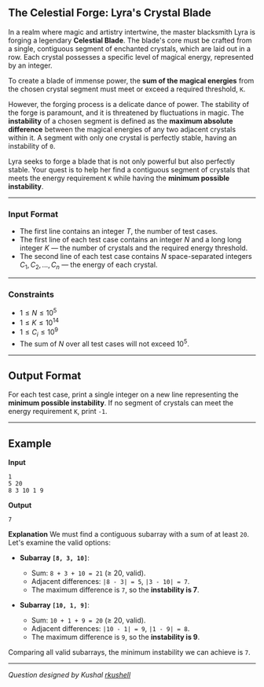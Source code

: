 ## The Celestial Forge: Lyra's Crystal Blade

In a realm where magic and artistry intertwine, the master blacksmith Lyra is forging a legendary **Celestial Blade**. The blade's core must be crafted from a single, contiguous segment of enchanted crystals, which are laid out in a row. Each crystal possesses a specific level of magical energy, represented by an integer.

To create a blade of immense power, the **sum of the magical energies** from the chosen crystal segment must meet or exceed a required threshold, `K`.

However, the forging process is a delicate dance of power. The stability of the forge is paramount, and it is threatened by fluctuations in magic. The **instability** of a chosen segment is defined as the **maximum absolute difference** between the magical energies of any two adjacent crystals within it. A segment with only one crystal is perfectly stable, having an instability of `0`.

Lyra seeks to forge a blade that is not only powerful but also perfectly stable. Your quest is to help her find a contiguous segment of crystals that meets the energy requirement `K` while having the **minimum possible instability**.

-----

### Input Format

-   The first line contains an integer $T$, the number of test cases.
-   The first line of each test case contains an integer $N$ and a long long integer $K$ — the number of crystals and the required energy threshold.
-   The second line of each test case contains $N$ space-separated integers $C_1, C_2, \dots, C_n$ — the energy of each crystal.

-----

### Constraints

-   $1 \le N \le 10^5$
-   $1 \le K \le 10^{14}$
-   $1 \le C_i \le 10^9$
-   The sum of $N$ over all test cases will not exceed $10^5$.

-----

## Output Format

For each test case, print a single integer on a new line representing the **minimum possible instability**. If no segment of crystals can meet the energy requirement `K`, print `-1`.

-----

## Example

**Input**

```
1
5 20
8 3 10 1 9
```

**Output**

```
7
```

**Explanation**
We must find a contiguous subarray with a sum of at least `20`. Let's examine the valid options:

  * **Subarray `[8, 3, 10]`**:

      * Sum: `8 + 3 + 10 = 21` (≥ 20, valid).
      * Adjacent differences: `|8 - 3| = 5`, `|3 - 10| = 7`.
      * The maximum difference is `7`, so the **instability is 7**.

  * **Subarray `[10, 1, 9]`**:

      * Sum: `10 + 1 + 9 = 20` (≥ 20, valid).
      * Adjacent differences: `|10 - 1| = 9`, `|1 - 9| = 8`.
      * The maximum difference is `9`, so the **instability is 9**.

Comparing all valid subarrays, the minimum instability we can achieve is `7`.

-----

*Question designed by Kushal [rkushell](https://github.com/rkushell)*